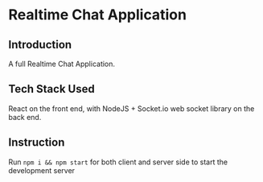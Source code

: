 # Realtime Chat Application


## Introduction
 A full Realtime Chat Application.

## Tech Stack Used
 React on the front end, with NodeJS + Socket.io web socket library on the back end. 

## Instruction 

Run ```npm i && npm start``` for both client and server side to start the development server
